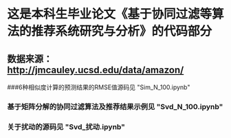 # 这是本科生毕业论文《基于协同过滤等算法的推荐系统研究与分析》的代码部分

## 数据来源：http://jmcauley.ucsd.edu/data/amazon/

###6种相似度计算的预测结果的RMSE值源码见 "Sim_N_100.ipynb"

### 基于矩阵分解的协同过滤算法及推荐结果示例见 "Svd_N_100.ipynb"

### 关于扰动的源码见 "Svd_扰动.ipynb"

